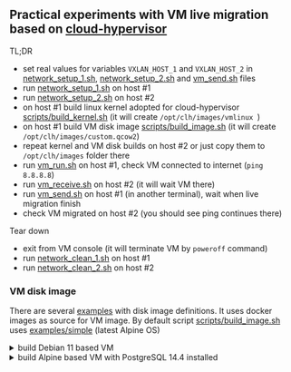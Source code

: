 ## Practical experiments with VM live migration based on [cloud-hypervisor](https://github.com/cloud-hypervisor/cloud-hypervisor)

TL;DR

- set real values for variables `VXLAN_HOST_1` and `VXLAN_HOST_2` in [network_setup_1.sh](network_setup_1.sh), [network_setup_2.sh](network_setup_2.sh) and [vm_send.sh](vm_send.sh) files
- run [network_setup_1.sh](network_setup_1.sh) on host #1
- run [network_setup_2.sh](network_setup_2.sh) on host #2
- on host #1 build linux kernel adopted for cloud-hypervisor [scripts/build_kernel.sh](scripts/build_kernel.sh) (it will create `/opt/clh/images/vmlinux `)
- on host #1 build VM disk image [scripts/build_image.sh](scripts/build_image.sh) (it will create `/opt/clh/images/custom.qcow2`)
- repeat kernel and VM disk builds on host #2 or just copy them to `/opt/clh/images` folder there
- run [vm_run.sh](vm_run.sh) on host #1, check VM connected to internet (`ping 8.8.8.8`)
- run [vm_receive.sh](vm_receive.sh) on host #2 (it will wait VM there)
- run [vm_send.sh](vm_send.sh) on host #1 (in another terminal), wait when live migration finish
- check VM migrated on host #2 (you should see ping continues there)

Tear down

- exit from VM console (it will terminate VM by `poweroff` command)
- run [network_clean_1.sh](network_clean_1.sh) on host #1
- run [network_clean_2.sh](network_clean_2.sh) on host #2

### VM disk image

There are several [examples](examples) with disk image definitions. It uses docker images as source for VM image.
By default script [scripts/build_image.sh](scripts/build_image.sh) uses [examples/simple](examples/simple) (latest Alpine OS)

<details>
<summary>build Debian 11 based VM</summary>

```
$ sudo ./scripts/build_image.sh examples/debian

sha256:a710a54a59e993e1a0b2f786307269e240195656e2a98d36110dcd30a6ba8521
7d5ab14b0a6f0e46462a487d09fd4547cab722482c6ed5268f90f0e67b782f1a
0+0 records in
0+0 records out
0 bytes copied, 8.106e-05 s, 0.0 kB/s
mke2fs 1.45.5 (07-Jan-2020)
Discarding device blocks: done
Creating filesystem with 2097152 4k blocks and 524288 inodes
Filesystem UUID: 79fb2eb7-ae2d-40b9-8d21-90708887e699
Superblock backups stored on blocks: 
    32768, 98304, 163840, 229376, 294912, 819200, 884736, 1605632

Allocating group tables: done
Writing inode tables: done
Creating journal (16384 blocks): done
Writing superblocks and filesystem accounting information: done 

vmdata
Untagged: vmdata:latest
Deleted: sha256:a710a54a59e993e1a0b2f786307269e240195656e2a98d36110dcd30a6ba8521
Deleted: sha256:2b59305713ce34c8dd3e733e339d40f87e999620a8e08efead2bf654f1f8404d
Deleted: sha256:812e2c7e7d00626e1bb8645d7d0b8edcb9d984b7bca603e7ea1366a8753501af
Deleted: sha256:3f78e5a197cd0f723826cf349ef1dedea71f3fc278c0055bcb7567c8d7302102
Deleted: sha256:17c54e8fa2e2dc3b59b45c6e33a3f1aebef6f62ca06701c80eccfd9823f52485
Deleted: sha256:f0e98f84e845b39902fb607ff85e49df6e7d61f56b96f0ddac3fdbca41c34dd0
Deleted: sha256:3fb6914644615ba4f1833be1b407cdc455c91221f7eb0137d312dcf0cea4a586
Deleted: sha256:5e0a88e99c04150d98294ac376f782d32ccdebe3cddeaf3b3fca5165ef68980c

image: /opt/clh/images/custom.qcow2
file format: qcow2
virtual size: 8 GiB (8589934592 bytes)
disk size: 229 MiB
cluster_size: 65536
Format specific information:
    compat: 1.1
    lazy refcounts: false
    refcount bits: 16
    corrupt: false
```

</details>

<details>
<summary>build Alpine based VM with PostgreSQL 14.4 installed</summary>

```
$ sudo ./scripts/build_image.sh examples/postgres

sha256:c707fa0787da7c8be8742d8f7d676531f94bb2187b51d8a39924edb32e912916
b2b2d9e5223583f3bc244f19429ffbc1b1212d60e7734f2aff76369970e6a88c
0+0 records in
0+0 records out
0 bytes copied, 6.6701e-05 s, 0.0 kB/s
mke2fs 1.45.5 (07-Jan-2020)
Discarding device blocks: done
Creating filesystem with 2097152 4k blocks and 524288 inodes
Filesystem UUID: 7cc9bab4-d81e-4f2b-b35d-b6982be9c120
Superblock backups stored on blocks: 
    32768, 98304, 163840, 229376, 294912, 819200, 884736, 1605632

Allocating group tables: done
Writing inode tables: done
Creating journal (16384 blocks): done
Writing superblocks and filesystem accounting information: done

vmdata
Untagged: vmdata:latest
Deleted: sha256:c707fa0787da7c8be8742d8f7d676531f94bb2187b51d8a39924edb32e912916
Deleted: sha256:5fa82cd1ca23a9ecf50ba9666ac66d0faf11b7c8bba4c41e924a3b692f1457c4
Deleted: sha256:525a10b65488f54ae846764e623f3176db6b928e301e013b43dddc0778539c32
Deleted: sha256:e35eb252120bd8afc04a51c815bc357be2ddc3a4e0ad2754e28bffc6ec725814
Deleted: sha256:a2d918888bd4a24fb650ad18713c60a24f15e2f265b9ae5c9e8ca020564a7d6a
Deleted: sha256:988ac30a237d54b89966eac7521f834c1a5db8ca51d3798d3a69422fe272f09b
Deleted: sha256:7ba15b9793506fc50eb386da3147f2a0832725cac260eea3d4d8687c8e4bb371
Deleted: sha256:2a9fa59acea8ef525fbec1e9c6f33f49980f79e35b533432dada78bcf755b1ff

image: /opt/clh/images/custom.qcow2
file format: qcow2
virtual size: 8 GiB (8589934592 bytes)
disk size: 224 MiB
cluster_size: 65536
Format specific information:
    compat: 1.1
    lazy refcounts: false
    refcount bits: 16
    corrupt: false
```

</details>

